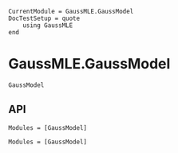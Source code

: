 ```@meta
CurrentModule = GaussMLE.GaussModel
DocTestSetup = quote
    using GaussMLE
end
```

# GaussMLE.GaussModel
```@docs
GaussModel
```

## API

```@index
Modules = [GaussModel]
```

```@autodocs
Modules = [GaussModel]
```